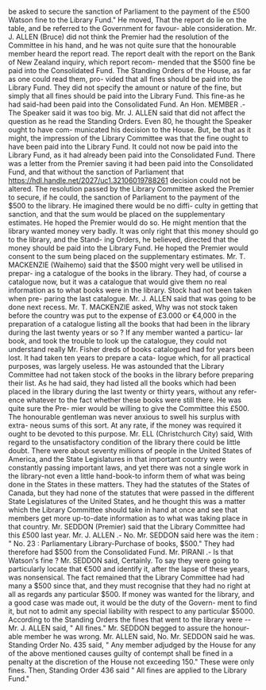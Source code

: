 be asked to secure the sanction of Parliament to the payment of the £500 Watson fine to the Library Fund." He moved, That the report do lie on the table, and be referred to the Government for favour- able consideration. Mr. J. ALLEN (Bruce) did not think the Premier had the resolution of the Committee in his hand, and he was not quite sure that the honourable member heard the report read. The report dealt with the report on the Bank of New Zealand inquiry, which report recom- mended that the $500 fine be paid into the Consolidated Fund. The Standing Orders of the House, as far as one could read them, pro- vided that all fines should be paid into the Library Fund. They did not specify the amount or nature of the fine, but simply that all fines should be paid into the Library Fund. This fine-as he had said-had been paid into the Consolidated Fund. An Hon. MEMBER .- The Speaker said it was too big. Mr. J. ALLEN said that did not affect the question as he read the Standing Orders. Even 80, he thought the Speaker ought to have com- municated his decision to the House. But, be that as it might, the impression of the Library Committee was that the fine ought to have been paid into the Library Fund. It could not now be paid into the Library Fund, as it had already been paid into the Consolidated Fund. There was a letter from the Premier saving it had been paid into the Consolidated Fund, and that without the sanction of Parliament that https://hdl.handle.net/2027/uc1.32106019788261 decision could not be altered. The resolution passed by the Library Committee asked the Premier to secure, if he could, the sanction of Parliament to the payment of the $500 to the library. He imagined there would be no diffi- culty in getting that sanction, and that the sum would be placed on the supplementary estimates. He hoped the Premier would do so. He might mention that the library wanted money very badly. It was only right that this money should go to the library, and the Stand- ing Orders, he believed, directed that the money should be paid into the Library Fund. He hoped the Premier would consent to the sum being placed on the supplementary estimates. Mr. T. MACKENZIE (Waihemo) said that the $500 might very well be utilised in prepar- ing a catalogue of the books in the library. They had, of course a catalogue now, but it was a catalogue that would give them no real information as to what books were in the library. Stock had not been taken when pre- paring the last catalogue. Mr. J. ALLEN said that was going to be done next recess. Mr. T. MACKENZIE asked, Why was not stock taken before the country was put to the expense of £3.000 or €4,000 in the preparation of a catalogue listing all the books that had been in the library during the last twenty years or so ? If any member wanted a particu- lar book, and took the trouble to look up the catalogue, they could not understand really Mr. Fisher dreds of books catalogued had for years been lost. It had taken ten years to prepare a cata- logue which, for all practical purposes, was largely useless. He was astounded that the Library Committee had not taken stock of the books in the library before preparing their list. As he had said, they had listed all the books which had been placed in the library during the last twenty or thirty years, without any refer- ence whatever to the fact whether these books were still there. He was quite sure the Pre- mier would be willing to give the Committee this £500. The honourable gentleman was never anxious to swell his surplus with extra- neous sums of this sort. At any rate, if the money was required it ought to be devoted to this purpose. Mr. ELL (Christchurch City) said, With regard to the unsatisfactory condition of the library there could be little doubt. There were about seventy millions of people in the United States of America, and the State Legislatures in that important country were constantly passing important laws, and yet there was not a single work in the library-not even a little hand-book-to inform them of what was being done in the States in these matters. They had the statutes of the States of Canada, but they had none of the statutes that were passed in the different State Legislatures of the United States, and he thought this was a matter which the Library Committee should take in hand at once and see that members get more up-to-date information as to what was taking place in that country. Mr. SEDDON (Premier) said that the Library Committee had this £500 last year. Mr. J. ALLEN .- No. Mr. SEDDON said here was the item : " No. 23 : Parliamentary Library-Purchase of books, $500." They had therefore had $500 from the Consolidated Fund. Mr. PIRANI .- Is that Watson's fine ? Mr. SEDDON said, Certainly. To say they were going to particularly locate that €500 and identify it, after the lapse of these years, was nonsensical. The fact remained that the Library Committee had had many a $500 since that, and they must recognise that they had no right at all as regards any particular $500. If money was wanted for the library, and a good case was made out, it would be the duty of the Govern- ment to find it, but not to admit any special liability with respect to any particular $5000. According to the Standing Orders the fines that went to the library were -- Mr. J. ALLEN said, " All fines." Mr. SEDDON begged to assure the honour- able member he was wrong. Mr. ALLEN said, No. Mr. SEDDON said he was. Standing Order No. 435 said, " Any member adjudged by the House for any of the above mentioned causes guilty of contempt shall be fined in a penalty at the discretion of the House not exceeding 150." These were only fines. Then, Standing Order 436 said " All fines are applied to the Library Fund." 